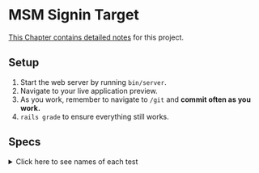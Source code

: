 # MSM Signin Target

[This Chapter contains detailed notes](https://chapters.firstdraft.com/chapters/843) for this project.

## Setup

1. Start the web server by running `bin/server`.
1. Navigate to your live application preview.
1. As you work, remember to navigate to `/git` and **commit often as you work.**
1. `rails grade` to ensure everything still works.

## Specs
<details>
  <summary>Click here to see names of each test</summary>

User has an column called 'password_digest' of type 'string'

User model does not have a password column

User model has the 'has_secure_password' helper in in the User model

Bookmark model has 'user_id' column

Bookmark model has 'movie_id' column

/user_sign_in has form to sign in a User

/user_sign_in has a &lt;label&gt; with the text 'Email'

/user_sign_in has a label 'Email' with a matching input tag.

/user_sign_in has a &lt;label&gt; with the text 'Password'

/user_sign_in has a label 'Password' with a matching input tag.

/user_sign_in redirects you to the homepage when form is submitted

/user_sign_in displays the 'Sign out' link when user is signed in

/user_sign_up has form to sign up a User

/user_sign_up has a &lt;label&gt; with the text 'Email'

/user_sign_up has a label 'Email' with a matching input tag.

/user_sign_up has a &lt;label&gt; with the text 'First name'

/user_sign_up has a label 'First name' with a matching input tag.

/user_sign_up has a &lt;label&gt; with the text 'Last name'

/user_sign_up has a label 'Last name' with a matching input tag.

/user_sign_up has a &lt;label&gt; with the text 'Password'

/user_sign_up has a label 'Password' with a matching input tag.

/user_sign_up has a &lt;label&gt; with the text 'Password Confirmation'

/user_sign_up has a label 'Password Confirmation' with a matching input tag.

/user_sign_up displays the 'Sign out' link when a user signs up

/user_sign_up creates a new user record when the form is submitted

/bookmarks has a form to create bookmarks

/bookmarks has a form to create bookmarks

/bookmarks has a dropdown to select Movies by title

/bookmarks form creates a bookmark record

/bookmarks displays a list of the signed in user's bookmarks

/bookmarks has a link to delete each bookmark

/bookmarks has a link, 'Un-bookmark', that removes a Bookmark record

</details>
